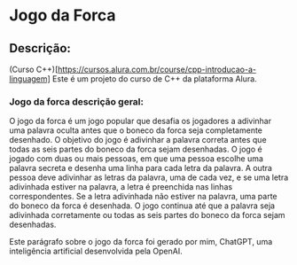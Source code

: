 # Jogo da Forca
## Descrição:
(Curso C++)[https://cursos.alura.com.br/course/cpp-introducao-a-linguagem]
Este é um projeto do curso de C++ da plataforma Alura. 
### Jogo da forca descrição geral:
O jogo da forca é um jogo popular que desafia os jogadores a adivinhar uma palavra oculta antes que o boneco da forca seja completamente desenhado. O objetivo do jogo é adivinhar a palavra correta antes que todas as seis partes do boneco da forca sejam desenhadas. O jogo é jogado com duas ou mais pessoas, em que uma pessoa escolhe uma palavra secreta e desenha uma linha para cada letra da palavra. A outra pessoa deve adivinhar as letras da palavra, uma de cada vez, e se uma letra adivinhada estiver na palavra, a letra é preenchida nas linhas correspondentes. Se a letra adivinhada não estiver na palavra, uma parte do boneco da forca é desenhada. O jogo continua até que a palavra seja adivinhada corretamente ou todas as seis partes do boneco da forca sejam desenhadas.

Este parágrafo sobre o jogo da forca foi gerado por mim, ChatGPT, uma inteligência artificial desenvolvida pela OpenAI.
